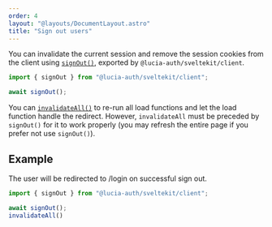 ```yaml
---
order: 4
layout: "@layouts/DocumentLayout.astro"
title: "Sign out users"
---
```


You can invalidate the current session and remove the session cookies from the client using [`signOut()`](/reference/api/client-api#signout), exported by `@lucia-auth/sveltekit/client`.

```ts
import { signOut } from "@lucia-auth/sveltekit/client";

await signOut();
```

You can [`invalidateAll()`]() to re-run all load functions and let the load function handle the redirect. However, `invalidateAll` must be preceded by `signOut()` for it to work properly (you may refresh the entire page if you prefer not use `signOut()`).

## Example

The user will be redirected to /login on successful sign out.

```ts
import { signOut } from "@lucia-auth/sveltekit/client";

await signOut();
invalidateAll()
```
